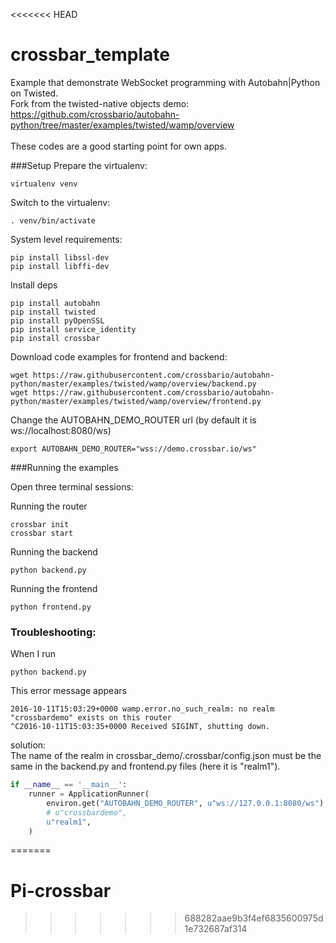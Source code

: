 <<<<<<< HEAD
# crossbar_template

Example that demonstrate WebSocket programming with Autobahn|Python on Twisted.<br>
Fork from the twisted-native objects demo:<br>
https://github.com/crossbario/autobahn-python/tree/master/examples/twisted/wamp/overview<br>
<br>
These codes are a good starting point for own apps.<br>

###Setup
Prepare the virtualenv:
```
virtualenv venv
```

Switch to the virtualenv:
```
. venv/bin/activate
```

System level requirements:
```
pip install libssl-dev
pip install libffi-dev
```

Install deps
```
pip install autobahn
pip install twisted
pip install pyOpenSSL
pip install service_identity
pip install crossbar
```

Download code examples for frontend and backend:
```
wget https://raw.githubusercontent.com/crossbario/autobahn-python/master/examples/twisted/wamp/overview/backend.py
wget https://raw.githubusercontent.com/crossbario/autobahn-python/master/examples/twisted/wamp/overview/frontend.py
```

Change the AUTOBAHN_DEMO_ROUTER url (by default it is ws://localhost:8080/ws)
```
export AUTOBAHN_DEMO_ROUTER="wss://demo.crossbar.io/ws"
```


###Running the examples

Open three terminal sessions:

Running the router
```
crossbar init
crossbar start
```
Running the backend
```
python backend.py
```
Running the frontend
```
python frontend.py
```


### Troubleshooting:
When I run
```
python backend.py
```
This error message appears
```
2016-10-11T15:03:29+0000 wamp.error.no_such_realm: no realm "crossbardemo" exists on this router
^C2016-10-11T15:03:35+0000 Received SIGINT, shutting down.
```
solution:
<br>
The name of the realm in crossbar_demo/.crossbar/config.json
must be the same in the backend.py and frontend.py files (here it is "realm1").

```py
if __name__ == '__main__':
    runner = ApplicationRunner(
        environ.get("AUTOBAHN_DEMO_ROUTER", u"ws://127.0.0.1:8080/ws"),
        # u"crossbardemo",
        u"realm1",
    )
```
=======
# Pi-crossbar
>>>>>>> 688282aae9b3f4ef6835600975d1e732687af314
